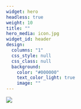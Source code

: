 ```yaml
---
widget: hero
headless: true
weight: 10
title: ""
hero_media: icon.jpg
widget_id: header
design:
  columns: "1"
  css_style: null
  css_class: null
  background:
    color: "#000000"
    text_color_light: true
    image: ""
---
```

![](qtdubanner.png)